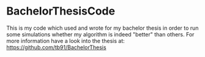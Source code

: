 # BachelorThesisCode
This is my code which used and wrote for my bachelor thesis in order to run some simulations whether my algorithm is indeed "better" than others. For more information have a look into the thesis at: https://github.com/tb91/BachelorThesis
